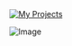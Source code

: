<a href="https://github.com/anuraghazra/github-readme-stats">
<img align="top" alt="My Projects" src="https://github-readme-stats.vercel.app/api/top-langs/?username=MiauDona&layout=pie&hide_border=true&langs_count=10&size_weight=0.5&count_weight=0.5&theme=midnight-purple">
<!--<img align="center" alt="Stats" src="https://github-readme-stats.vercel.app/api?username=MiauDona&show_icons=true&include_all_commits=true&hide_border=true&number_format=long&show=reviews&theme=midnight-purple"> --> 
</a>

 ![Image](https://count.getloli.com/@MiauDona?name=MiauDona&theme=booru-lewd&padding=7&offset=0&align=top&scale=1&pixelated=1&darkmode=auto&prefix=0)
 
 <a href="https://github.com/anuraghazra/github-readme-stats">
 </a> 



